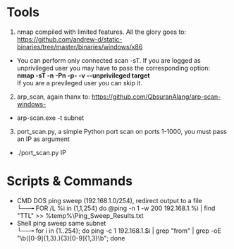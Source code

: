 # Tools
1. nmap compiled with limited features. All the glory goes to: https://github.com/andrew-d/static-binaries/tree/master/binaries/windows/x86
- You can perform only connected scan -sT. If you are logged as unprivileged user you may have to pass the corresponding option:<br><b>nmap -sT -n -Pn -p- -v --unprivileged target</b><br>If you are a previleged user you can skip it.
2. arp_scan, again thanx to: https://github.com/QbsuranAlang/arp-scan-windows-<br>
  - arp-scan.exe -t subnet
3. port_scan.py, a simple Python port scan on ports 1-1000, you must pass an IP as argument
- ./port_scan.py IP

# Scripts & Commands
- CMD DOS ping sweep (192.168.1.0/254), redirect output to a file<br>
  └──╼ FOR /L %i in (1,1,254) do @ping -n 1 -w 200 192.168.1.%i | find "TTL" >> %temp%\Ping_Sweep_Results.txt
- Shell ping sweep same subnet<br>
  └──╼ for i in {1..254}; do ping -c 1 192.168.1.$i | grep "from" | grep -oE "\b([0-9]{1,3}\.){3}[0-9]{1,3}\b"; done

